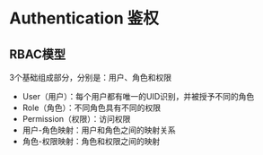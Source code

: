 # Authentication 鉴权

## RBAC模型&#x20;

3个基础组成部分，分别是：用户、角色和权限

* User（用户）：每个用户都有唯一的UID识别，并被授予不同的角色
* Role（角色）：不同角色具有不同的权限
* Permission（权限）：访问权限
* 用户-角色映射：用户和角色之间的映射关系
* 角色-权限映射：角色和权限之间的映射
